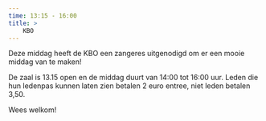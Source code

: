 ```yaml
---
time: 13:15 - 16:00
title: >
    KBO
---
```


Deze middag heeft de KBO een zangeres uitgenodigd om er een mooie middag van te maken!

De zaal is 13.15 open en de middag duurt van 14:00 tot 16:00 uur.
Leden die hun ledenpas kunnen laten zien betalen 2 euro entree, niet leden betalen 3,50.

Wees welkom!
